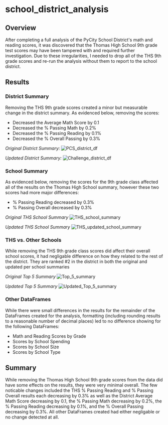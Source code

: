 # school_district_analysis

## Overview
After completing a full analysis of the PyCity School District's math and reading scores, it was discovered that the Thomas High School 9th grade test scores may have been tampered with and required further investigation. Due to these irregularities, I needed to drop all of the THS 9th grade scores and re-run the analysis without them to report to the school district.

## Results
### District Summary
Removing the THS 9th grade scores created a minor but measurable change in the district summary. As evidenced below, removing the scores:
- Decreased the Average Math Score by 0.1
- Decreased the % Passing Math by 0.2%
- Decreased the % Passing Reading by 0.1%
- Decreased the % Overall Passing by 0.3%

*Original District Summary:*
![PCS_district_df](https://user-images.githubusercontent.com/100883212/163727184-28aa0b94-7a62-4c08-9164-14c21fbcc4b9.png)

*Updated District Summary:*
![Challenge_district_df](https://user-images.githubusercontent.com/100883212/163727202-be4885f6-791e-4dbf-9def-47a0e54ee6e7.png)

### School Summary
As evidenced below, removing the scores for the 9th grade class affected all of the results on the Thomas High School summary, however these two scores had more major differences:
- % Passing Reading decreased by 0.3%
- % Passing Overall decreased by 0.3%

*Original THS School Summary*
![THS_school_summary](https://user-images.githubusercontent.com/100883212/163727834-929d3c9a-b495-4a05-a1b3-8208451b7b7c.png)

*Updated THS School Summary*
![THS_updated_school_summary](https://user-images.githubusercontent.com/100883212/163727843-a4147af0-52c1-47e2-af8d-fa2ef1e008b3.png)

### THS vs. Other Schools
While removing the THS 9th grade class scores did affect their overall school scores, it had negligable difference on how they related to the rest of the district. They are ranked #2 in the district in both the original and updated per school summaries

*Original Top 5 Summary*
![Top_5_summary](https://user-images.githubusercontent.com/100883212/163728169-1cf19a26-85ae-45df-bd73-14ac2295d353.png)


*Updated Top 5 Summary*
![Updated_Top_5_summary](https://user-images.githubusercontent.com/100883212/163728177-00632c1f-89d6-44d3-9b7a-8bb091d6acb7.png)

### Other DataFrames
While there were small differences in the results for the remainder of the DataFrames created for the analysis, formatting (including rounding results to a reasonable number of decimal places) led to no difference showing for the following DataFrames:
- Math and Reading Scores by Grade
- Scores by School Spending
- Scores by School Size
- Scores by School Type

## Summary
While removing the Thomas High School 9th grade scores from the data did have some effects on the results, they were very minimal overall. The few noticable changes included the THS % Passing Reading and % Passing Overall results each decreasing by 0.3% as well as the District Average Math Score decreasing by 0.1, the % Passing Math decreasing by 0.2%, the % Passing Reading decreasing by 0.1%, and the % Overall Passing decreasing by 0.3%. All other DataFrames created had either negligable or no change detected at all.
